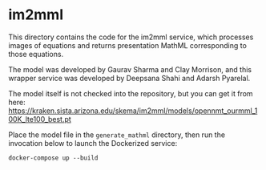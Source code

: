 # im2mml

This directory contains the code for the im2mml service, which processes images
of equations and returns presentation MathML corresponding to those equations.

The model was developed by Gaurav Sharma and Clay Morrison, and this wrapper
service was developed by Deepsana Shahi and Adarsh Pyarelal.

The model itself is not checked into the repository, but you can get it from
here: https://kraken.sista.arizona.edu/skema/im2mml/models/opennmt_ourmml_100K_lte100_best.pt

Place the model file in the `generate_mathml` directory, then run the
invocation below to launch the Dockerized service:

```
docker-compose up --build
```
